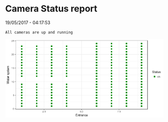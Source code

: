 Camera Status report
================
19/05/2017 - 04:17:53

    All cameras are up and running

![](camreport_files/figure-markdown_github/unnamed-chunk-2-1.png)
